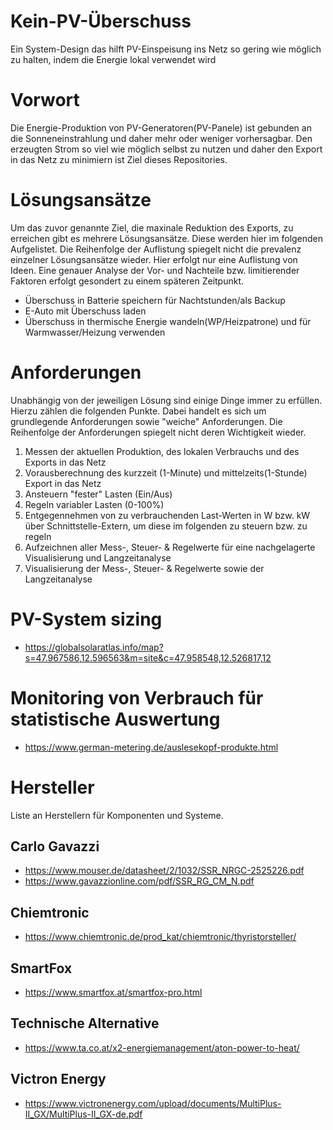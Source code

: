 # Kein-PV-Überschuss
Ein System-Design das hilft PV-Einspeisung ins Netz so gering wie möglich zu halten, indem die Energie lokal verwendet wird

# Vorwort
Die Energie-Produktion von PV-Generatoren(PV-Panele) ist gebunden an die Sonneneinstrahlung und daher mehr oder weniger vorhersagbar. Den erzeugten Strom so viel wie möglich selbst zu nutzen und daher den Export in das Netz zu minimiern ist Ziel dieses Repositories.

# Lösungsansätze
Um das zuvor genannte Ziel, die maxinale Reduktion des Exports, zu erreichen gibt es mehrere Lösungsansätze. Diese werden hier im folgenden Aufgelistet. Die Reihenfolge der Auflistung spiegelt nicht die prevalenz einzelner Lösungsansätze wieder. Hier erfolgt nur eine Auflistung von Ideen. Eine genauer Analyse der Vor- und Nachteile bzw. limitierender Faktoren erfolgt gesondert zu einem späteren Zeitpunkt.

* Überschuss in Batterie speichern für Nachtstunden/als Backup
* E-Auto mit Überschuss laden
* Überschuss in thermische Energie wandeln(WP/Heizpatrone) und für Warmwasser/Heizung verwenden

# Anforderungen
Unabhängig von der jeweiligen Lösung sind einige Dinge immer zu erfüllen. Hierzu zählen die folgenden Punkte. Dabei handelt es sich um grundlegende Anforderungen sowie "weiche" Anforderungen. Die Reihenfolge der Anforderungen spiegelt nicht deren Wichtigkeit wieder.

1. Messen der aktuellen Produktion, des lokalen Verbrauchs und des Exports in das Netz
2. Vorausberechnung des kurzzeit (1-Minute) und mittelzeits(1-Stunde) Export in das Netz
3. Ansteuern "fester" Lasten (Ein/Aus)
4. Regeln variabler Lasten (0-100%)
5. Entgegennehmen von zu verbrauchenden Last-Werten in W bzw. kW über Schnittstelle-Extern, um diese im folgenden zu steuern bzw. zu regeln
6. Aufzeichnen aller Mess-, Steuer- & Regelwerte für eine nachgelagerte Visualisierung und Langzeitanalyse
7. Visualisierung der Mess-, Steuer- & Regelwerte sowie der Langzeitanalyse

# PV-System sizing
* https://globalsolaratlas.info/map?s=47.967586,12.596563&m=site&c=47.958548,12.526817,12

# Monitoring von Verbrauch für statistische Auswertung
* https://www.german-metering.de/auslesekopf-produkte.html


# Hersteller
Liste an Herstellern für Komponenten und Systeme.

## Carlo Gavazzi
* https://www.mouser.de/datasheet/2/1032/SSR_NRGC-2525226.pdf
* https://www.gavazzionline.com/pdf/SSR_RG_CM_N.pdf

## Chiemtronic
* https://www.chiemtronic.de/prod_kat/chiemtronic/thyristorsteller/

## SmartFox
* https://www.smartfox.at/smartfox-pro.html

## Technische Alternative
* https://www.ta.co.at/x2-energiemanagement/aton-power-to-heat/

## Victron Energy
* https://www.victronenergy.com/upload/documents/MultiPlus-II_GX/MultiPlus-II_GX-de.pdf
